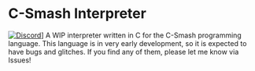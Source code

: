 # C-Smash Interpreter
[![Discord](https://badgen.net/badge/icon/discord?icon=discord&label)](https://discord.gg/YmVNdZuq)]
A WIP interpreter written in C for the C-Smash programming language.
This language is in very early development, so it is expected to have bugs and glitches. If you find any of them, please let me know via Issues!

